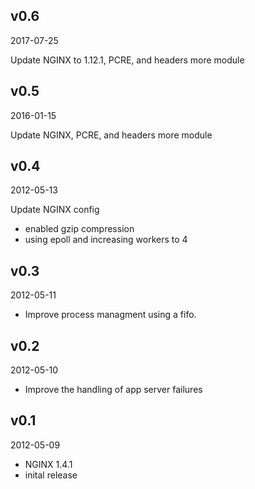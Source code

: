 ## v0.6

2017-07-25

Update NGINX to 1.12.1, PCRE, and headers more module

## v0.5

2016-01-15

Update NGINX, PCRE, and headers more module

## v0.4

2012-05-13

Update NGINX config

* enabled gzip compression
* using epoll and increasing workers to 4

## v0.3

2012-05-11

* Improve process managment using a fifo.

## v0.2

2012-05-10

* Improve the handling of app server failures

## v0.1

2012-05-09

* NGINX 1.4.1
* inital release
